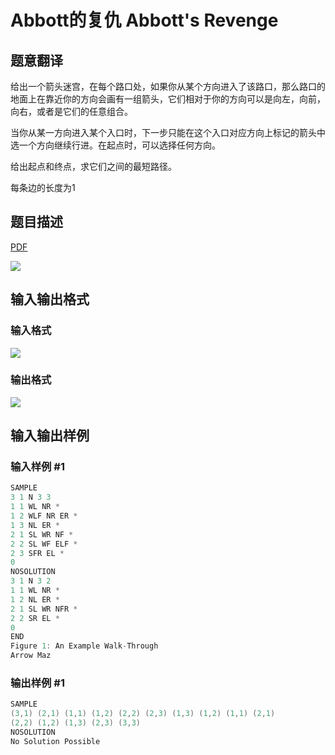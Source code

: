 # Abbott的复仇 Abbott&#039;s Revenge

## 题意翻译

给出一个箭头迷宫，在每个路口处，如果你从某个方向进入了该路口，那么路口的地面上在靠近你的方向会画有一组箭头，它们相对于你的方向可以是向左，向前，向右，或者是它们的任意组合。

当你从某一方向进入某个入口时，下一步只能在这个入口对应方向上标记的箭头中选一个方向继续行进。在起点时，可以选择任何方向。

给出起点和终点，求它们之间的最短路径。

每条边的长度为1

## 题目描述

[problemUrl]: https://uva.onlinejudge.org/index.php?option=com_onlinejudge&Itemid=8&category=10&page=show_problem&problem=757

[PDF](https://uva.onlinejudge.org/external/8/p816.pdf)

![](https://cdn.luogu.com.cn/upload/vjudge_pic/UVA816/815d09b7103ad071de9d9f7869315aa2585ea85b.png)

## 输入输出格式

### 输入格式

![](https://cdn.luogu.com.cn/upload/vjudge_pic/UVA816/4939e773b1884a681cdc9dbd1fe1251df58b072b.png)

### 输出格式

![](https://cdn.luogu.com.cn/upload/vjudge_pic/UVA816/9ff2bb3a862e6ca3e356ecb98a558f994c9d7f5d.png)

## 输入输出样例

### 输入样例 #1

```cpp
SAMPLE
3 1 N 3 3
1 1 WL NR *
1 2 WLF NR ER *
1 3 NL ER *
2 1 SL WR NF *
2 2 SL WF ELF *
2 3 SFR EL *
0
NOSOLUTION
3 1 N 3 2
1 1 WL NR *
1 2 NL ER *
2 1 SL WR NFR *
2 2 SR EL *
0
END
Figure 1: An Example Walk-Through
Arrow Maz
```


### 输出样例 #1

```cpp
SAMPLE
(3,1) (2,1) (1,1) (1,2) (2,2) (2,3) (1,3) (1,2) (1,1) (2,1)
(2,2) (1,2) (1,3) (2,3) (3,3)
NOSOLUTION
No Solution Possible
```


